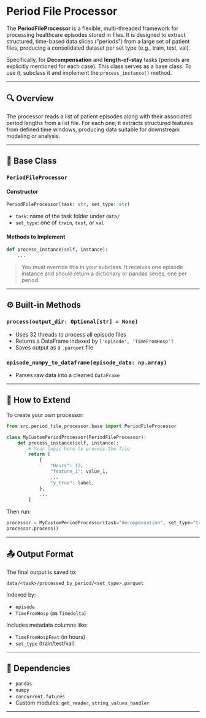 # Period File Processor

The **PeriodFileProcessor** is a flexible, multi-threaded framework for processing healthcare episodes stored in files. It is designed to extract structured, time-based data slices ("periods") from a large set of patient files, producing a consolidated dataset per set type (e.g., train, test, val).

Specifically, for **Decompensation** and **length-of-stay** tasks (periods are explicitly mentioned for each case).
This class serves as a base class. To use it, subclass it and implement the `process_instance()` method.

---

## 🔍 Overview

The processor reads a list of patient episodes along with their associated period lengths from a list file. For each one, it extracts structured features from defined time windows, producing data suitable for downstream modeling or analysis.

---

## 🧱 Base Class

### `PeriodFileProcessor`

#### Constructor

```python
PeriodFileProcessor(task: str, set_type: str)
```

- `task`: name of the task folder under `data/`
- `set_type`: one of `train`, `test`, or `val`

#### Methods to Implement

```python
def process_instance(self, instance):
    ...
```

> You must override this in your subclass.
> It receives one episode instance and should return a dictionary or pandas series, one per period.

---

## ⚙️ Built-in Methods

### `process(output_dir: Optional[str] = None)`

- Uses 32 threads to process all episode files
- Returns a DataFrame indexed by `['episode', 'TimeFromHosp']`
- Saves output as a `.parquet` file

### `episode_numpy_to_dataframe(episode_data: np.array)`

- Parses raw data into a cleaned `DataFrame`

---

## 🚀 How to Extend

To create your own processor:

```python
from src.period_file_processor.base import PeriodFileProcessor

class MyCustomPeriodProcessor(PeriodFileProcessor):
    def process_instance(self, instance):
        # Your logic here to process the file
        return [
            {
                "Hours": 12,
                "feature_1": value_1,
                ...
                "y_true": label,
            },
            ...
        ]
```

Then run:

```python
processor = MyCustomPeriodProcessor(task="decompensation", set_type="train")
processor.process()
```

---

## 📤 Output Format

The final output is saved to:

```
data/<task>/processed_by_period/<set_type>.parquet
```

Indexed by:

- `episode`
- `TimeFromHosp` (as `Timedelta`)

Includes metadata columns like:

- `TimeFromHospFeat` (in hours)
- `set_type` (train/test/val)

---

## 📌 Dependencies

- `pandas`
- `numpy`
- `concurrent.futures`
- Custom modules: `get_reader`, `string_values_handler`

---

